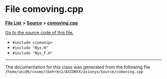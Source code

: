 
# File comoving.cpp


[**File List**](files.md) **>** [**Source**](dir_74389ed8173ad57b461b9d623a1f3867.md) **>** [**comoving.cpp**](comoving_8cpp.md)

[Go to the source code of this file.](comoving_8cpp_source.md)



* `#include <iomanip>`
* `#include "Nyx.H"`
* `#include "Nyx_F.H"`
























------------------------------
The documentation for this class was generated from the following file `/home/uni06/cosmo/cbehren2/AXIONYX/axionyx/Source/comoving.cpp`